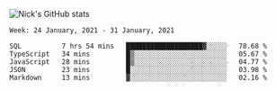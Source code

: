 ![Nick's GitHub stats](https://github-readme-stats.vercel.app/api?username=nickdark&theme=vue&show_icons=true)


<!--START_SECTION:waka-->
```text
Week: 24 January, 2021 - 31 January, 2021

SQL          7 hrs 54 mins   ███████████████████▓░░░░░   78.68 % 
TypeScript   34 mins         █▒░░░░░░░░░░░░░░░░░░░░░░░   05.67 % 
JavaScript   28 mins         █▒░░░░░░░░░░░░░░░░░░░░░░░   04.77 % 
JSON         23 mins         █░░░░░░░░░░░░░░░░░░░░░░░░   03.98 % 
Markdown     13 mins         ▓░░░░░░░░░░░░░░░░░░░░░░░░   02.16 % 
```
<!--END_SECTION:waka-->

<!--
**nickdark/nickdark** is a ✨ _special_ ✨ repository because its `README.md` (this file) appears on your GitHub profile.

Here are some ideas to get you started:

- 🔭 I’m currently working on ...
- 🌱 I’m currently learning ...
- 👯 I’m looking to collaborate on ...
- 🤔 I’m looking for help with ...
- 💬 Ask me about ...
- 📫 How to reach me: ...
- 😄 Pronouns: ...
- ⚡ Fun fact: ...
-->
